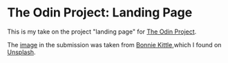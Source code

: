 # The Odin Project: Landing Page

This is my take on the project "landing page" for [The Odin Project](https://www.theodinproject.com/lessons/foundations-landing-page).

The [image](https://unsplash.com/de/fotos/zwei-meerschweinchen-fressen-karotten-MUcxe_wDurE) in the submission was taken from [Bonnie Kittle](https://unsplash.com/de/@bonniekdesign),which I found on [Unsplash](https://unsplash.com).
